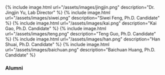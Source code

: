 {% include image.html url="/assets/images/jingjin.png" description="Dr. Jingjin Yu, Lab Director" %}
{% include image.html url="/assets/images/siwei.png" description="Siwei Feng, Ph.D. Candidate" %}
{% include image.html url="/assets/images/kai.png" description="Kai Gao, Ph.D. Candidate" %}
{% include image.html url="/assets/images/teng.png" description="Teng Guo, Ph.D. Candidate" %}
{% include image.html url="/assets/images/han.png" description="Han Shuai, Ph.D. Candidate" %}
{% include image.html url="/assets/images/baichuan.png" description="Baichuan Huang, Ph.D. Candidate" %}

### Alumni 
